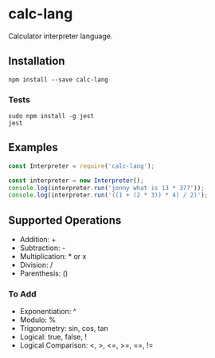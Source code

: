 # calc-lang
Calculator interpreter language.

## Installation
```
npm install --save calc-lang
```

### Tests
```
sudo npm install -g jest
jest
```

## Examples
```js
const Interpreter = require('calc-lang');

const interpreter = new Interpreter();
console.log(interpreter.run('jonny what is 13 * 37?'));
console.log(interpreter.run('((1 + (2 * 3)) * 4) / 2)');
```

## Supported Operations

- Addition: +
- Subtraction: -
- Multiplication: * or x
- Division: /
- Parenthesis: ()

### To Add
- Exponentiation: ^
- Modulo: %
- Trigonometry: sin, cos, tan
- Logical: true, false, !
- Logical Comparison: <, >, <=, >=, ==, !=

